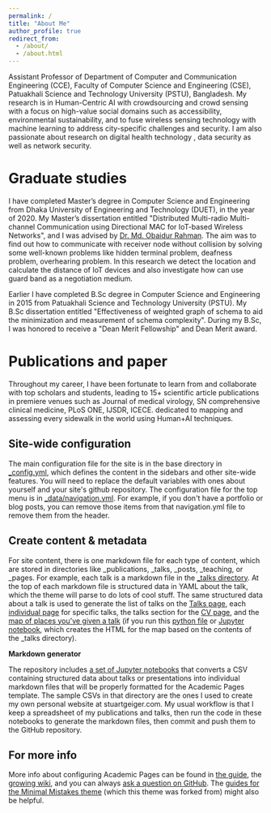 ```yaml
---
permalink: /
title: "About Me"
author_profile: true
redirect_from: 
  - /about/
  - /about.html
---
```


Assistant Professor of Department of Computer and Communication Engineering (CCE), Faculty of Computer Science and Engineering (CSE), Patuakhali Science and Technology University (PSTU), Bangladesh. My research is in Human-Centric AI with crowdsourcing and crowd sensing with a focus on high-value social domains such as accessibility, environmental sustainability, and to fuse wireless sensing technology with machine learning to address city-specific challenges and security. I am also passionate about research on digital health technology , data security as well as network security. 

Graduate studies
======
I have completed Master’s degree in Computer Science and Engineering from Dhaka University of Engineering and Technology (DUET), in the year of 2020. My Master’s dissertation entitled "Distributed Multi-radio Multi-channel Communication using Directional MAC for IoT-based Wireless Networks", and I was advised by [Dr. Md. Obaidur Rahman](https://scholar.google.com/citations?user=kUqG--oAAAAJ&hl=en). The aim was to find out how to communicate with receiver node without collision by solving some well-known problems like hidden terminal problem, deafness problem, overhearing problem. In this research we detect the location and calculate the distance of IoT devices and also investigate how can use guard band as a negotiation medium.

Earlier I have completed B.Sc degree in Computer Science and Engineering in 2015 from Patuakhali Science and Technology University (PSTU). My B.Sc dissertation entitled "Effectiveness of weighted graph of schema to aid the minimization and measurement of schema complexity". During my B.Sc, I was honored to receive a "Dean Merit Fellowship" and Dean Merit award.

Publications and paper
======
Throughout my career, I have been fortunate to learn from and collaborate with top scholars and students, leading to 15+ scientific article publications in premiere venues such as Journal of medical virology, SN comprehensive clinical medicine, PLoS ONE, IJSDR, ICECE. 
dedicated to mapping and assessing every sidewalk in the world using Human+AI techniques.

Site-wide configuration
------
The main configuration file for the site is in the base directory in [_config.yml](https://github.com/academicpages/academicpages.github.io/blob/master/_config.yml), which defines the content in the sidebars and other site-wide features. You will need to replace the default variables with ones about yourself and your site's github repository. The configuration file for the top menu is in [_data/navigation.yml](https://github.com/academicpages/academicpages.github.io/blob/master/_data/navigation.yml). For example, if you don't have a portfolio or blog posts, you can remove those items from that navigation.yml file to remove them from the header. 

Create content & metadata
------
For site content, there is one markdown file for each type of content, which are stored in directories like _publications, _talks, _posts, _teaching, or _pages. For example, each talk is a markdown file in the [_talks directory](https://github.com/academicpages/academicpages.github.io/tree/master/_talks). At the top of each markdown file is structured data in YAML about the talk, which the theme will parse to do lots of cool stuff. The same structured data about a talk is used to generate the list of talks on the [Talks page](https://academicpages.github.io/talks), each [individual page](https://academicpages.github.io/talks/2012-03-01-talk-1) for specific talks, the talks section for the [CV page](https://academicpages.github.io/cv), and the [map of places you've given a talk](https://academicpages.github.io/talkmap.html) (if you run this [python file](https://github.com/academicpages/academicpages.github.io/blob/master/talkmap.py) or [Jupyter notebook](https://github.com/academicpages/academicpages.github.io/blob/master/talkmap.ipynb), which creates the HTML for the map based on the contents of the _talks directory).

**Markdown generator**

The repository includes [a set of Jupyter notebooks](https://github.com/academicpages/academicpages.github.io/tree/master/markdown_generator
) that converts a CSV containing structured data about talks or presentations into individual markdown files that will be properly formatted for the Academic Pages template. The sample CSVs in that directory are the ones I used to create my own personal website at stuartgeiger.com. My usual workflow is that I keep a spreadsheet of my publications and talks, then run the code in these notebooks to generate the markdown files, then commit and push them to the GitHub repository.



For more info
------
More info about configuring Academic Pages can be found in [the guide](https://academicpages.github.io/markdown/), the [growing wiki](https://github.com/academicpages/academicpages.github.io/wiki), and you can always [ask a question on GitHub](https://github.com/academicpages/academicpages.github.io/discussions). The [guides for the Minimal Mistakes theme](https://mmistakes.github.io/minimal-mistakes/docs/configuration/) (which this theme was forked from) might also be helpful.
